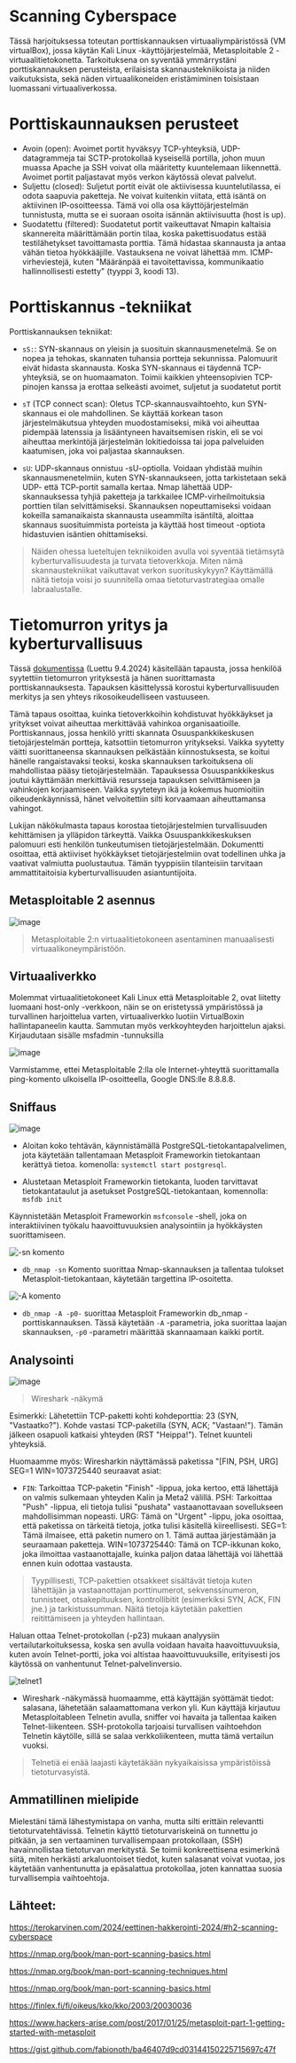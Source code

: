 







# Scanning Cyberspace



Tässä harjoituksessa toteutan porttiskannauksen virtuaaliympäristössä (VM virtualBox), jossa käytän Kali Linux -käyttöjärjestelmää, Metasploitable 2 -virtuaalitietokonetta. Tarkoituksena on syventää ymmärrystäni porttiskannauksen perusteista, erilaisista skannaustekniikoista ja niiden vaikutuksista, sekä näden virtuaalikoneiden eristämiminen toisistaan luomassani virtuaaliverkossa.





# Porttiskaunnauksen perusteet

- Avoin (open):
Avoimet portit hyväksyy TCP-yhteyksiä, UDP-datagrammeja tai SCTP-protokollaä kyseisellä portilla, johon muun muassa Apache ja SSH voivat olla määritetty kuuntelemaan liikennettä. Avoimet portit paljastavat myös verkon käytössä olevat palvelut.
- Suljettu (closed):
Suljetut portit eivät ole aktiivisessa kuuntelutilassa, ei odota saapuvia paketteja. Ne voivat kuitenkin viitata, että isäntä on aktiivinen IP-osoitteessa. Tämä voi olla osa käyttöjärjestelmän tunnistusta, mutta se ei suoraan osoita isännän aktiivisuutta (host is up).
- Suodatettu (filtered): 
Suodatetut portit vaikeuttavat Nmapin kaltaisia skannereita määrittämään portin tilaa, koska pakettisuodatus estää testilähetykset tavoittamasta porttia. Tämä hidastaa skannausta ja antaa vähän tietoa hyökkääjille. Vastauksena ne voivat lähettää mm. ICMP-virheviestejä, kuten "Määränpää ei tavoitettavissa, kommunikaatio hallinnollisesti estetty" (tyyppi 3, koodi 13).






# Porttiskannus -tekniikat


Porttiskannauksen tekniikat:

- `sS:`:
SYN-skannaus on yleisin ja suosituin skannausmenetelmä. Se on nopea ja tehokas, skannaten tuhansia portteja sekunnissa. Palomuurit eivät hidasta skannausta. Koska SYN-skannaus ei täydennä TCP-yhteyksiä, se on huomaamaton. Toimii kaikkien yhteensopivien TCP-pinojen kanssa ja erottaa selkeästi avoimet, suljetut ja suodatetut portit

- `sT` (TCP connect scan): Oletus TCP-skannausvaihtoehto, kun SYN-skannaus ei ole mahdollinen. Se käyttää korkean tason järjestelmäkutsua yhteyden muodostamiseksi, mikä voi aiheuttaa pidempää latenssia ja lisääntyneen havaitsemisen riskin, eli se voi aiheuttaa merkintöjä järjestelmän lokitiedoissa tai jopa palveluiden kaatumisen, joka voi paljastaa skannauksen.

- `sU`: UDP-skannaus onnistuu -sU-optiolla. Voidaan yhdistää muihin skannausmenetelmiin, kuten SYN-skannaukseen, jotta tarkistetaan sekä UDP- että TCP-portit samalla kertaa. Nmap lähettää UDP-skannauksessa tyhjiä paketteja ja tarkkailee ICMP-virheilmoituksia porttien tilan selvittämiseksi. Skannauksen nopeuttamiseksi voidaan kokeilla samanaikaista skannausta useammilta isäntiltä, aloittaa skannaus suosituimmista porteista ja käyttää host timeout -optiota hidastuvien isäntien ohittamiseksi.

> Näiden ohessa lueteltujen tekniikoiden avulla voi syventää tietämsytä kyberturvallisuudesta ja turvata tietoverkkoja. Miten nämä skannaustekniikat vaikuttavat verkon suorituskykyyn? Käyttämällä näitä tietoja voisi jo suunnitella omaa tietoturvastrategiaa omalle labraalustalle.




# Tietomurron yritys ja kyberturvallisuus 

Tässä [dokumentissa](https://finlex.fi/fi/oikeus/kko/kko/2003/20030036) (Luettu 9.4.2024) käsitellään tapausta, jossa henkilöä syytettiin tietomurron yrityksestä ja hänen suorittamasta porttiskannauksesta. Tapauksen käsittelyssä korostui kyberturvallisuuden merkitys ja sen yhteys rikosoikeudelliseen vastuuseen.

Tämä tapaus osoittaa, kuinka tietoverkkoihin kohdistuvat hyökkäykset ja yritykset voivat aiheuttaa merkittävää vahinkoa organisaatioille. Porttiskannaus, jossa henkilö yritti skannata Osuuspankkikeskusen tietojärjestelmän portteja, katsottiin tietomurron yritykseksi. Vaikka syytetty väitti suorittaneensa skannauksen pelkästään kiinnostuksesta, se koitui hänelle rangaistavaksi teoksi, koska skannauksen tarkoituksena oli mahdollistaa pääsy tietojärjestelmään. Tapauksessa Osuuspankkikeskus joutui käyttämään merkittäviä resursseja tapauksen selvittämiseen ja vahinkojen korjaamiseen. Vaikka syyteteyn ikä ja kokemus huomioitiin oikeudenkäynnissä, hänet velvoitettiin silti korvaamaan aiheuttamansa vahingot.

Lukijan näkökulmasta tapaus korostaa tietojärjestelmien turvallisuuden kehittämisen ja ylläpidon tärkeyttä. Vaikka Osuuspankkikeskuksen palomuuri esti henkilön tunkeutumisen tietojärjestelmään. Dokumentti osoittaa, että aktiiviset hyökkäykset tietojärjestelmiin ovat todellinen uhka ja vaativat valmiutta puolustautua. Tämän tyyppisiin tilanteisiin tarvitaan ammattitaitoisia kyberturvallisuuden asiantuntijoita.




 ##  Metasploitable 2 asennus

![image](https://github.com/Vanam0/tunkeutumistestaus/assets/122449444/a31c7308-a399-4efa-bfa3-fac9bd5d3c57)


  > Metasploitable 2:n virtuaalitietokoneen asentaminen manuaalisesti virtuaalikoneympäristöön.

## Virtuaaliverkko

Molemmat virtuaalitietokoneet Kali Linux että Metasploitable 2, ovat liitetty luomaani host-only -verkkoon, näin se on eristetyssä ympäristössä ja turvallinen harjoittelua varten, virtuaaliverkko luotiin VirtualBoxin hallintapaneelin kautta. Sammutan myös verkkoyhteyden harjoittelun ajaksi. 
Kirjaudutaan sisälle msfadmin -tunnuksilla 

 ![image](https://github.com/Vanam0/tunkeutumistestaus/assets/122449444/9bc2c5f1-2ce4-47eb-bc59-3e764fd874e0)
 
Varmistamme, ettei Metasploitable 2:lla ole Internet-yhteyttä suorittamalla ping-komento ulkoisella IP-osoitteella, Google DNS:lle 8.8.8.8. 


## Sniffaus



![image](https://github.com/Vanam0/tunkeutumistestaus/assets/122449444/29909b05-106c-46c1-9fe1-be2046e3482c)

- Aloitan koko tehtävän, käynnistämällä PostgreSQL-tietokantapalvelimen, jota käytetään tallentamaan Metasploit Frameworkin tietokantaan kerättyä tietoa.
komenolla: `systemctl start postgresql`.

- Alustetaan Metasploit Frameworkin tietokanta, luoden tarvittavat tietokantataulut ja asetukset PostgreSQL-tietokantaan, komennolla: `msfdb init`

Käynnistetään Metasploit Frameworkin `msfconsole` -shell, joka on interaktiivinen työkalu haavoittuvuuksien analysointiin ja hyökkäysten suorittamiseen.


![-sn komento](https://github.com/Vanam0/tunkeutumistestaus/assets/122449444/4c04eab3-eb74-4b44-8476-93ae915ca5ea)

- `db_nmap -sn` Komento suorittaa Nmap-skannauksen ja tallentaa tulokset Metasploit-tietokantaan, käytetään targettina IP-osoitetta.

![-A komento](https://github.com/Vanam0/tunkeutumistestaus/assets/122449444/940490a6-5136-4bda-bd06-1901a82770e4)

- `db_nmap -A -p0-` suorittaa Metasploit Frameworkin db_nmap -porttiskannauksen. Tässä käytetään `-A` -parametria, joka suorittaa laajan skannauksen, `-p0` -parametri määrittää skannaamaan kaikki portit.

  
## Analysointi

![image](https://github.com/Vanam0/tunkeutumistestaus/assets/122449444/d8b489b8-d7c8-4f43-80ce-3949793f4cc8)


> Wireshark -näkymä


Esimerkki: Lähetettiin TCP-paketti kohti kohdeporttia: 23 (SYN, "Vastaatko?"). Kohde vastasi TCP-paketilla (SYN, ACK; "Vastaan!"). Tämän jälkeen osapuoli katkaisi yhteyden (RST "Heippa!"). Telnet kuunteli yhteyksiä.

Huomaamme myös: 
Wiresharkin näyttämässä paketissa "[FIN, PSH, URG] SEG=1 WIN=1073725440 seuraavat asiat:

- `FIN`: Tarkoittaa TCP-paketin "Finish" -lippua, joka kertoo, että lähettäjä on valmis sulkemaan yhteyden Kalin ja Meta2 välillä.
PSH: Tarkoittaa "Push" -lippua, eli tietoja tulisi "pushata" vastaanottavaan sovellukseen mahdollisimman nopeasti.
URG: Tämä on "Urgent" -lippu, joka osoittaa, että paketissa on tärkeitä tietoja, jotka tulisi käsitellä kiireellisesti.
SEG=1: Tämä ilmaisee, että paketin numero on 1. Tämä auttaa järjestämään ja seuraamaan paketteja.
WIN=1073725440: Tämä on TCP-ikkunan koko, joka ilmoittaa vastaanottajalle, kuinka paljon dataa lähettäjä voi lähettää ennen kuin odottaa vastausta.

> Tyypillisesti, TCP-pakettien otsakkeet sisältävät tietoja kuten lähettäjän ja vastaanottajan porttinumerot, sekvenssinumeron, tunnisteet, otsakepituuksen, kontrollibitit (esimerkiksi SYN, ACK, FIN jne.) ja tarkistussumman. Näitä tietoja käytetään pakettien reitittämiseen ja yhteyden hallintaan.





Haluan ottaa Telnet-protokollan (-p23) mukaan analyysiin vertailutarkoituksessa, koska sen avulla voidaan havaita haavoittuvuuksia, kuten avoin Telnet-portti, joka voi altistaa haavoittuvuuksille, erityisesti jos käytössä on vanhentunut Telnet-palvelinversio.

![telnet1](https://github.com/Vanam0/tunkeutumistestaus/assets/122449444/8f3a2161-a1f1-4884-ab79-9059490df82a)

- Wireshark -näkymässä huomaamme, että käyttäjän syöttämät tiedot: salasana, lähetetään salaamattomana verkon yli. Kun käyttäjä kirjautuu Metasploitableen Telnetin avulla, sniffer voi havaita ja tallentaa kaiken Telnet-liikenteen. SSH-protokolla tarjoaisi turvallisen vaihtoehdon Telnetin käytölle, sillä se salaa verkkoliikenteen, mutta tämä vertailun vuoksi.

>Telnetiä ei enää laajasti käytetäkään nykyaikaisissa ympäristöissä tietoturvasyistä.

## Ammatillinen mielipide

Mielestäni tämä lähestymistapa on vanha, mutta silti erittäin relevantti tietoturvatehtävissä. Telnetin käyttö tietoturvariskeinä on tunnettu jo pitkään, ja sen vertaaminen turvallisempaan protokollaan, (SSH) havainnollistaa tietoturvan merkitystä.
Se toimii konkreettisena esimerkinä siitä, miten herkästi arkaluontoiset tiedot, kuten salasanat voivat vuotaa, jos käytetään vanhentunutta ja epäsalattua protokollaa, joten kannattaa suosia turvallisempia vaihtoehtoja.















## Lähteet:

https://terokarvinen.com/2024/eettinen-hakkerointi-2024/#h2-scanning-cyberspace

https://nmap.org/book/man-port-scanning-basics.html

https://nmap.org/book/man-port-scanning-techniques.html

https://nmap.org/book/man-port-scanning-basics.html

https://finlex.fi/fi/oikeus/kko/kko/2003/20030036

https://www.hackers-arise.com/post/2017/01/25/metasploit-part-1-getting-started-with-metasploit

https://gist.github.com/fabionoth/ba46407d9cd03144150225715697c47f
